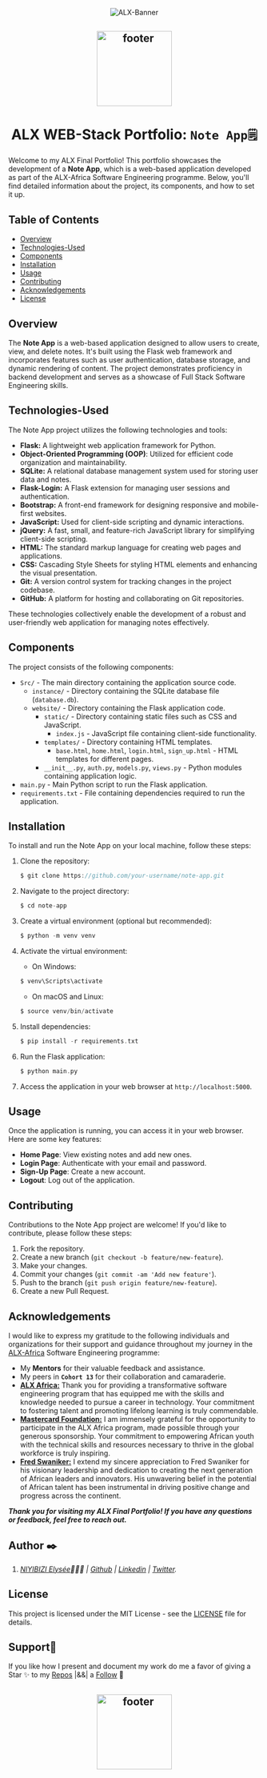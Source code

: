 <div align="center">
  
![ALX-Banner](https://github.com/elyse502/alx-backend/assets/125453474/eb1e33ed-9628-43e7-b44d-034313502cf9)
</div>

<p align="center">
<h2 align="center"><img align="center" src="https://assets.imaginablefutures.com/media/images/ALX_Logo.max-200x150.png" alt="footer" width="150"  height="150"/></h2>

<div align="center">
  
# ALX WEB-Stack Portfolio: `Note App🗒️`
</div>

Welcome to my ALX Final Portfolio! This portfolio showcases the development of a **Note App**, which is a web-based application developed as part of the ALX-Africa Software Engineering programme. Below, you'll find detailed information about the project, its components, and how to set it up.

## Table of Contents

- [Overview](#overview)
- [Technologies-Used](#technologies-used)
- [Components](#components)
- [Installation](#installation)
- [Usage](#usage)
- [Contributing](#contributing)
- [Acknowledgements](#acknowledgements)
- [License](#license)

## Overview

The **Note App** is a web-based application designed to allow users to create, view, and delete notes. It's built using the Flask web framework and incorporates features such as user authentication, database storage, and dynamic rendering of content. The project demonstrates proficiency in backend development and serves as a showcase of Full Stack Software Engineering skills.

## Technologies-Used
The Note App project utilizes the following technologies and tools:

* **Flask:** A lightweight web application framework for Python.
* **Object-Oriented Programming (OOP)**: Utilized for efficient code organization and maintainability.
* **SQLite:** A relational database management system used for storing user data and notes.
* **Flask-Login:** A Flask extension for managing user sessions and authentication.
* **Bootstrap:** A front-end framework for designing responsive and mobile-first websites.
* **JavaScript:** Used for client-side scripting and dynamic interactions.
* **jQuery:** A fast, small, and feature-rich JavaScript library for simplifying client-side scripting.
* **HTML:** The standard markup language for creating web pages and applications.
* **CSS:** Cascading Style Sheets for styling HTML elements and enhancing the visual presentation.
* **Git:** A version control system for tracking changes in the project codebase.
* **GitHub:** A platform for hosting and collaborating on Git repositories.

These technologies collectively enable the development of a robust and user-friendly web application for managing notes effectively.

## Components

The project consists of the following components:

- `Src/` - The main directory containing the application source code.
  - `instance/` - Directory containing the SQLite database file (`database.db`).
  - `website/` - Directory containing the Flask application code.
    - `static/` - Directory containing static files such as CSS and JavaScript.
      - `index.js` - JavaScript file containing client-side functionality.
    - `templates/` - Directory containing HTML templates.
      - `base.html`, `home.html`, `login.html`, `sign_up.html` - HTML templates for different pages.
    - `__init__.py`, `auth.py`, `models.py`, `views.py` - Python modules containing application logic.
- `main.py` - Main Python script to run the Flask application.
- `requirements.txt` - File containing dependencies required to run the application.

## Installation

To install and run the Note App on your local machine, follow these steps:

1. Clone the repository:

   ```groovy
   $ git clone https://github.com/your-username/note-app.git
   ```

2. Navigate to the project directory:

   ```groovy
   $ cd note-app
   ```

3. Create a virtual environment (optional but recommended):

   ```groovy
   $ python -m venv venv
   ```

4. Activate the virtual environment:
    * On Windows:

   ```groovy
   $ venv\Scripts\activate
   ```
   * On macOS and Linux:

   ```groovy
   $ source venv/bin/activate
   ```

5. Install dependencies:

   ```groovy
   $ pip install -r requirements.txt
   ```

6. Run the Flask application:

   ```groovy
   $ python main.py
   ```
7. Access the application in your web browser at `http://localhost:5000`.

## Usage
Once the application is running, you can access it in your web browser. Here are some key features:

* **Home Page**: View existing notes and add new ones.
* **Login Page**: Authenticate with your email and password.
* **Sign-Up Page**: Create a new account.
* **Logout**: Log out of the application.

## Contributing
Contributions to the Note App project are welcome! If you'd like to contribute, please follow these steps:

1. Fork the repository.
2. Create a new branch (`git checkout -b feature/new-feature`).
3. Make your changes.
4. Commit your changes (`git commit -am 'Add new feature'`).
5. Push to the branch (`git push origin feature/new-feature`).
6. Create a new Pull Request.

## Acknowledgements
I would like to express my gratitude to the following individuals and organizations for their support and guidance throughout my journey in the [ALX-Africa](https://tech.alxafrica.com/rwanda?utm_source=google&utm_medium=pmax&utm_campaign=kgl_2024q1&utm_term=tofu-applications-tech-lite-rw&gad_source=1&gclid=CjwKCAiA_5WvBhBAEiwAZtCU70OGXSQKneP9Knvb8LXGqW0FOhcSbUJvZds7kCS2QXKmNYhQGVUHMxoCq3cQAvD_BwE) Software Engineering programme:

* My **Mentors** for their valuable feedback and assistance.
* My peers in **`Cohort 13`** for their collaboration and camaraderie.
* [**ALX Africa:**](https://www.alxafrica.com/) Thank you for providing a transformative software engineering program that has equipped me with the skills and knowledge needed to pursue a career in technology. Your commitment to fostering talent and promoting lifelong learning is truly commendable.
* [**Mastercard Foundation:**](https://mastercardfdn.org/) I am immensely grateful for the opportunity to participate in the ALX Africa program, made possible through your generous sponsorship. Your commitment to empowering African youth with the technical skills and resources necessary to thrive in the global workforce is truly inspiring.
* [**Fred Swaniker:**](https://en.wikipedia.org/wiki/Fred_Swaniker) I extend my sincere appreciation to Fred Swaniker for his visionary leadership and dedication to creating the next generation of African leaders and innovators. His unwavering belief in the potential of African talent has been instrumental in driving positive change and progress across the continent.

**_Thank you for visiting my ALX Final Portfolio! If you have any questions or feedback, feel free to reach out._**

## Author :black_nib:
1. _[NIYIBIZI Elysée](https://linktr.ee/niyibizi_elysee)👨🏿‍💻 | [Github](https://github.com/elyse502) | [Linkedin](https://www.linkedin.com/in/niyibizi-elys%C3%A9e/) | [Twitter](https://twitter.com/Niyibizi_Elyse)._

## License

This project is licensed under the MIT License - see the [LICENSE](LICENSE) file for details.

## Support🎉
If you like how I present and document my work do me a favor of giving a Star ✨ to my [Repos](https://github.com/elyse502?tab=repositories) |&&| a [Follow](https://github.com/elyse502) 👥

<p align="center">
<h2 align="center"><img align="center" src="https://github.com/elyse502/AirBnB_clone/assets/125453474/ab3c1e01-2b98-47ae-96b7-37c07c85a2f1" alt="footer" width="150"  height="150"/></h2>




